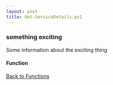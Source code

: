 ```yaml
---
layout: post
title: Get-ServiceDetails.ps1
---
```


### something exciting

Some information about the exciting thing

#### Function

<script src="https://gist-it.appspot.com/github.com/BanterBoy/scripts-blog/blob/master/PowerShell/functions/activeDirectory/Get-ServiceDetails.ps1"></script>

<a href="/menu/_pages/functions.html">Back to Functions</a>
